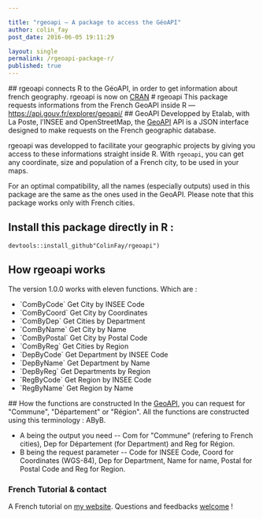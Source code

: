 ```yaml
---

title: "rgeoapi — A package to access the GéoAPI"
author: colin_fay
post_date: 2016-06-05 19:11:29

layout: single
permalink: /rgeoapi-package-r/
published: true
---
```

<div id="destine-a-interroger-la-geoapi-detalab.-lobjectif-simplifier-lacces-a-la-reference-geographique-des-communes-francaises." class="section level2">
## rgeoapi connects R to the GéoAPI, in order to get information about french geography.
<!--more-->
rgeoapi is now on <a href="https://cran.r-project.org/web/packages/rgeoapi/">CRAN</a>
# <a id="user-content-rgeoapi" class="anchor" href="https://github.com/ColinFay/rgeoapi#rgeoapi"></a>rgeoapi
This package requests informations from the French GeoAPI inside R — <a href="https://api.gouv.fr/explorer/geoapi/">https://api.gouv.fr/explorer/geoapi/</a>
## <a id="user-content-geoapi" class="anchor" href="https://github.com/ColinFay/rgeoapi#geoapi"></a>GeoAPI
Developped by Etalab, with La Poste, l’INSEE and OpenStreetMap, the <a href="https://api.gouv.fr/explorer/geoapi/">GeoAPI</a> API is a JSON interface designed to make requests on the French geographic database.

rgeoapi was developped to facilitate your geographic projects by giving you access to these informations straight inside R. With `rgeoapi`, you can get any coordinate, size and population of a French city, to be used in your maps.

For an optimal compatibility, all the names (especially outputs) used in this package are the same as the ones used in the GeoAPI. Please note that this package works only with French cities.

## Install this package directly in R :

```{r}
devtools::install_github"ColinFay/rgeoapi")
```

## How rgeoapi works
The version 1.0.0 works with eleven functions. Which are :
<ul>
 	<li>`ComByCode` Get City by INSEE Code</li>
 	<li>`ComByCoord` Get City by Coordinates</li>
 	<li>`ComByDep` Get Cities by Department</li>
 	<li>`ComByName` Get City by Name</li>
 	<li>`ComByPostal` Get City by Postal Code</li>
 	<li>`ComByReg` Get Cities by Region</li>
 	<li>`DepByCode` Get Department by INSEE Code</li>
 	<li>`DepByName` Get Department by Name</li>
 	<li>`DepByReg` Get Departments by Region</li>
 	<li>`RegByCode` Get Region by INSEE Code</li>
 	<li>`RegByName` Get Region by Name</li>
</ul>
## How the functions are constructed
In the <a href="https://api.gouv.fr/explorer/geoapi/">GeoAPI</a>, you can request for "Commune", "Département" or "Région". All the functions are constructed using this terminology : AByB.
<ul>
 	<li>A being the output you need -- Com for "Commune" (refering to French cities), Dep for Département (for Department) and Reg for Région.</li>
 	<li>B being the request parameter -- Code for INSEE Code, Coord for Coordinates (WGS-84), Dep for Department, Name for name, Postal for Postal Code and Reg for Region.</li>
</ul>

### French Tutorial &amp; contact
A French tutorial on <a href="http://colinfay.me/rgeoapi-v1/">my website</a>. Questions and feedbacks <a href="mailto:contact@colinfay.me">welcome</a> !

